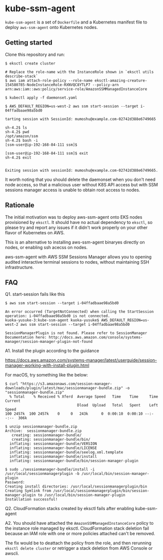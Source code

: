 # kube-ssm-agent

`kube-ssm-agent` is a set of `Dockerfile` and a Kubernetes manifest file to deploy `aws-ssm-agent` onto Kubernetes nodes.

## Getting started

Clone this repository and run:

```console
$ eksctl create cluster

# Replace the role-name with the InstanceRole shown in `eksctl utils describe-stack`
$ aws iam attach-role-policy --role-name eksctl-amazing-creature-154580785-NodeInstanceRole-RXNVQC8YTLP7 --policy-arn arn:aws:iam::aws:policy/service-role/AmazonSSMManagedInstanceCore

$ kubectl apply -f daemonset.yaml

$ AWS_DEFAULT_REGION=us-west-2 aws ssm start-session --target i-04ffadbaae98a5bd0

tarting session with SessionId: mumoshu@example.com-02742d388e6749665

sh-4.2$ ls
sh-4.2$ pwd
/opt/amazon/ssm
sh-4.2$ bash -i
[ssm-user@ip-192-168-84-111 ssm]$

[ssm-user@ip-192-168-84-111 ssm]$ exit
sh-4.2$ exit


Exiting session with sessionId: mumoshu@example.com-02742d388e6749665.
```

It worth noting that you should delete the daemonset when you don't need node access, so that a malicious user without K8S API access but with SSM sessions manager access
is unable to obtain root access to nodes.

## Rationale

The initial motivation was to deploy aws-ssm-agent onto EKS nodes provisioned by `eksctl`. It should have no actual dependency to `eksctl`, so please try and report any issues if it didn't work properly on your other flavor of Kubernetes on AWS.

This is an alternative to installing aws-ssm-agent binaryes directly on nodes, or enabling ssh acecss on nodes.

aws-ssm-agent with AWS SSM Sessions Manager allows you to opening audited interactive terminal sessions to nodes, without maintaining SSH infrastructure.

## FAQ

Q1. start-session fails like this

```
$ aws ssm start-session --target i-04ffadbaae98a5bd0

An error occurred (TargetNotConnected) when calling the StartSession operation: i-04ffadbaae98a5bd0 is not connected.
kuoka-yusuke-3:kube-ssm-agent kuoka-yusuke$ AWS_DEFAULT_REGION=us-west-2 aws ssm start-session --target i-04ffadbaae98a5bd0

SessionManagerPlugin is not found. Please refer to SessionManager Documentation here: http://docs.aws.amazon.com/console/systems-manager/session-manager-plugin-not-found
```

A1. Install the plugin according to the guidance

https://docs.aws.amazon.com/systems-manager/latest/userguide/session-manager-working-with-install-plugin.html

For macOS, try something like the below:

```console
$ curl "https://s3.amazonaws.com/session-manager-downloads/plugin/latest/mac/sessionmanager-bundle.zip" -o "sessionmanager-bundle.zip"
  % Total    % Received % Xferd  Average Speed   Time    Time     Time  Current
                                 Dload  Upload   Total   Spent    Left  Speed
100 2457k  100 2457k    0     0   243k      0  0:00:10  0:00:10 --:--:--  306k

$ unzip sessionmanager-bundle.zip
Archive:  sessionmanager-bundle.zip
   creating: sessionmanager-bundle/
   creating: sessionmanager-bundle/bin/
  inflating: sessionmanager-bundle/VERSION
  inflating: sessionmanager-bundle/LICENSE
  inflating: sessionmanager-bundle/seelog.xml.template
  inflating: sessionmanager-bundle/install
  inflating: sessionmanager-bundle/bin/session-manager-plugin

$ sudo ./sessionmanager-bundle/install -i /usr/local/sessionmanagerplugin -b /usr/local/bin/session-manager-plugin
Password:
Creating install directories: /usr/local/sessionmanagerplugin/bin
Creating Symlink from /usr/local/sessionmanagerplugin/bin/session-manager-plugin to /usr/local/bin/session-manager-plugin
Installation successful!
```

Q2. CloudFormation stacks created by eksctl fails after enabling kube-ssm-agent

A2. You should have attached the `AmazonSSMManagedInstanceCore` policy to the instance role managed by eksctl. CloudFormation stack deletion fail because an IAM role with one or more policies attached can't be removed.

The fix would be to deattach the policy from the role, and then rerunning `eksctl delete cluster` or retrigger a stack deletion from AWS Console or awscli.
